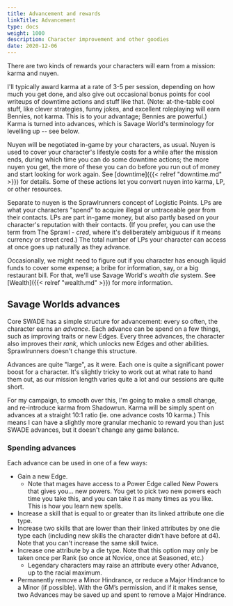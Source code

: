 ```yaml
--- 
title: Advancement and rewards
linkTitle: Advancement
type: docs     
weight: 1000 
description: Character improvement and other goodies
date: 2020-12-06
--- 
```


There are two kinds of rewards your characters will earn from a mission: karma and nuyen.

I'll typically award karma at a rate of 3-5 per session, depending on how much you get done, and also give out occasional bonus points for cool writeups of downtime actions and stuff like that. (Note: at-the-table cool stuff, like clever strategies, funny jokes, and excellent roleplaying will earn Bennies, not karma. This is to your advantage; Bennies are powerful.) Karma is turned into advances, which is Savage World's terminology for levelling up -- see below.

Nuyen will be negotiated in-game by your characters, as usual. Nuyen is used to cover your character's lifestyle costs for a while after the mission ends, during which time you can do some downtime actions; the more nuyen you get, the more of these you can do before you run out of money and start looking for work again. See [downtime]({{< relref "downtime.md" >}}) for details. Some of these actions let you convert nuyen into karma, LP, or other resources.

Separate to nuyen is the Sprawlrunners concept of Logistic Points. LPs are what your characters "spend" to acquire illegal or untraceable gear from their contacts. LPs are part in-game money, but also partly based on your character's reputation with their contacts. (If you prefer, you can use the term from The Sprawl - *cred*, where it's deliberately ambiguous if it means currency or street cred.) The total number of LPs your character can access at once goes up naturally as they advance. 

Occasionally, we might need to figure out if you character has enough liquid funds to cover some expense; a bribe for information, say, or a big restaurant bill. For that, we'll use Savage World's *wealth die* system. See [Wealth]({{< relref "wealth.md" >}}) for more information.

## Savage Worlds advances 

Core SWADE has a simple structure for advancement: every so often, the character earns an *advance*. Each advance can be spend on a few things, such as improving traits or new Edges. Every three advances, the character also improves their *rank*, which unlocks new Edges and other abilities. Sprawlrunners doesn't change this structure.

Advances are quite "large", as it were. Each one is quite a significant power boost for a character. It's slightly tricky to work out at what rate to hand them out, as our mission length varies quite a lot and our sessions are quite short.

For my campaign, to smooth over this, I'm going to make a small change, and re-introduce karma from Shadowrun. Karma will be simply spent on advances at a straight 10:1 ratio (ie. one advance costs 10 karma.) This means I can have a slightly more granular mechanic to reward you than just SWADE advances, but it doesn't change any game balance.

### Spending advances

Each advance can be used in one of a few ways:

* Gain a new Edge.
    * Note that mages have access to a Power Edge called New Powers that gives you… new powers. You get to pick two new powers each time you take this, and you can take it as many times as you like. This is how you learn new spells.
* Increase a skill that is equal to or greater than its linked attribute one die type.
* Increase two skills that are lower than their linked attributes by one die type each (including new skills the character didn’t have before at d4). Note that you can't increase the same skill twice.
* Increase one attribute by a die type. Note that this option may only be taken once per Rank (so once at Novice, once at Seasoned, etc.) 
	* Legendary characters may raise an attribute every other Advance, up to the racial maximum.
* Permanently remove a Minor Hindrance, or reduce a Major Hindrance to a Minor (if possible). With the GM’s permission, and if it makes sense, two Advances may be saved up and spent to remove a Major Hindrance.

